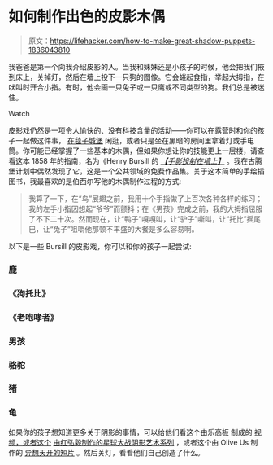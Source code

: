 # 如何制作出色的皮影木偶

> 原文：<https://lifehacker.com/how-to-make-great-shadow-puppets-1836043810>

我爸爸是第一个向我介绍皮影的人。当我和妹妹还是小孩子的时候，他会把我们掖到床上，关掉灯，然后在墙上投下一只狗的图像。它会蜷起食指，举起大拇指，在吠叫时开合小指。有时，他会画一只兔子或一只鹰或不同类型的狗。我们总是被迷住。

Watch

皮影戏仍然是一项令人愉快的、没有科技含量的活动——你可以在露营时和你的孩子一起做这件事， [在毯子城堡](https://offspring.lifehacker.com/make-a-blanket-fort-using-command-hooks-1834899851) 闲逛，或者只是坐在黑暗的房间里拿着灯或手电筒。你可能已经掌握了一些基本的木偶，但如果你想让你的技能更上一层楼，请查看这本 1858 年的指南，名为《Henry Bursill 的 [*【手影投射在墙上】*](http://www.gutenberg.org/ebooks/12962) 。我在古腾堡计划中偶然发现了它，这是一个公共领域的免费作品集。关于这本简单的手绘插图书，我最喜欢的是伯西尔写他的木偶制作过程的方式:

> 我算了一下，在“鸟”展翅之前，我用十个手指做了上百次各种各样的练习；我的左手小指因想起“爷爷”而颤抖；在《男孩》完成之前，我的大拇指屈服了不下二十次。然而现在，让“鸭子”嘎嘎叫，让“驴子”嘶叫，让“托比”摇尾巴，让“兔子”咀嚼他那顿不丰盛的大餐是多么容易啊。

以下是一些 Bursill 的皮影戏，你可以和你的孩子一起尝试:

### 鹿

### 《狗托比》

### 《老咆哮者》

### 男孩

### 骆驼

### 猪

### 龟

如果你的孩子想知道更多关于阴影的事情，可以给他们看这个由乐高板 制成的 [视频，或者这个](https://www.youtube.com/watch?v=Gf_SGYgUphA) [由红弘毅制作的星球大战阴影艺术系列](https://www.youtube.com/watch?v=oKd_cAvIZO8) ，或者这个由 Olive Us 制作的 [异想天开的短片](https://vimeo.com/59196587) 。然后关灯，看看他们自己创造了什么。